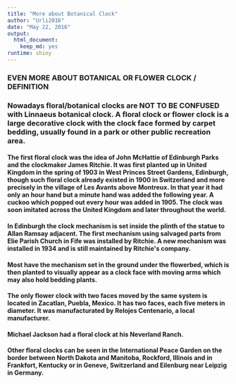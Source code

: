 ```yaml
---
title: "More about Botanical Clock"
author: "Urli2016"
date: "May 22, 2016"
output: 
  html_document: 
    keep_md: yes
runtime: shiny
---
```


### EVEN MORE ABOUT BOTANICAL OR FLOWER CLOCK / DEFINITION

### Nowadays floral/botanical clocks are NOT TO BE CONFUSED with Linnaeus botanical clock. A floral clock or flower clock is a large decorative clock with the clock face formed by carpet bedding, usually found in a park or other public recreation area.

#### The first floral clock was the idea of John McHattie of Edinburgh Parks and the clockmaker James Ritchie. It was first planted up in United Kingdom in the spring of 1903 in West Princes Street Gardens, Edinburgh, though such floral clock already existed in 1900 in Switzerland and more precisely in the village of Les Avants above Montreux. In that year it had only an hour hand but a minute hand was added the following year. A cuckoo which popped out every hour was added in 1905. The clock was soon imitated across the United Kingdom and later throughout the world.

#### In Edinburgh the clock mechanism is set inside the plinth of the statue to Allan Ramsay adjacent. The first mechanism using salvaged parts from Elie Parish Church in Fife was installed by Ritchie. A new mechanism was installed in 1934 and is still maintained by Ritchie's company.

#### Most have the mechanism set in the ground under the flowerbed, which is then planted to visually appear as a clock face with moving arms which may also hold bedding plants.

#### The only flower clock with two faces moved by the same system is located in Zacatlan, Puebla, Mexico. It has two faces, each five meters in diameter. It was manufacturated by Relojes Centenario, a local manufacturer.

#### Michael Jackson had a floral clock at his Neverland Ranch.

#### Other floral clocks can be seen in the International Peace Garden on the border between North Dakota and Manitoba, Rockford, Illinois and in Frankfort, Kentucky or in Geneve, Switzerland and Eilenburg near Leipzig in Germany.
